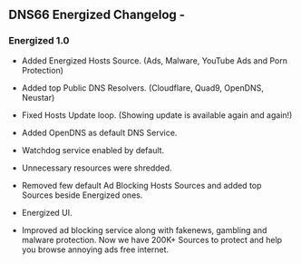 ## DNS66 Energized Changelog -

### Energized 1.0

- Added Energized Hosts Source. (Ads, Malware, YouTube Ads and Porn Protection)

- Added top Public DNS Resolvers. (Cloudflare, Quad9, OpenDNS, Neustar)
  
- Fixed Hosts Update loop. (Showing update is available again and again!)
 
- Added OpenDNS as default DNS Service.

- Watchdog service enabled by default.
 
- Unnecessary resources were shredded.
 
- Removed few default Ad Blocking Hosts Sources and added top Sources beside Energized ones.
 
- Energized UI.
 
- Improved ad blocking service along with fakenews, gambling and malware protection. Now we have 200K+ Sources to protect and help you browse annoying ads free internet.
